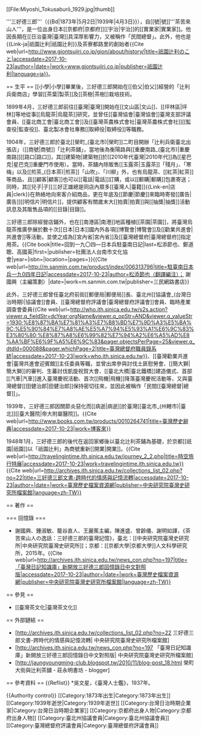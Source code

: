 [[File:Miyoshi_Tokusaburō_1929.jpg|thumb]]

'''三好德三郎'''（{{Bd|1873年|5月2日|1939年|4月3日}}），自[[號|號]]'''茶苦來山人'''，是一位出身日本[[京都府|京都府]][[宇治|宇治]]的[[實業家|實業家]]。他因長期在[[日治臺灣|臺灣]]具深厚影響力，又被稱作「民間總督」。此外，他也是{{Link-ja|祇園辻利|祇園辻利}}及茶寮都路里的創始者<ref>{{Cite web|url=http://www.giontsujiri.co.jp/gion/about/history/|title=祇園辻利のこと|accessdate=2017-10-23|author=|date=|work=www.giontsujiri.co.jp|publisher=祇園辻利|language=ja}}</ref>。

== 生平 ==
[[小學|小學]]畢業後，三好德三郎開始在[[伯父|伯父]]經營的「辻利兵衛商店」學習[[茶葉|製茶]]及[[茶樹|茶樹]]栽培技術。

1899年4月，三好德三郎前往[[臺灣|臺灣]]開始在[[文山區|文山]]、[[坪林區|坪林]]等地從事[[烏龍茶|烏龍茶]]研究，並曾任[[臺灣協會|臺灣協會]]臺灣支部評議會員、[[臺北商工會|臺北商工會]]及[[臺灣茶農株式會社|臺灣茶農株式會社]][[監查役|監查役]]、臺北製冰會社專務[[取締役|取締役]]等職務。

1904年，三好德三郎於臺北[[榮町_(臺北市)|榮町]]二町目開辦「辻利兵衛臺北出張店」（[[商號|商號]]「辻利茶舖」，當地後為衡陽路與[[重慶南路_(臺北市)|重慶南路]][[路口|路口]]，其[[建築物|建築物]]於[[2010年代臺灣|2010年代]]為[[星巴克|星巴克]]重慶門市使用）。當時，茶舖內除販售[[玉露茶|玉露茶]]「殘月」、「寒梅」以及[[煎茶_(日本茶)|煎茶]]「山吹」、「川柳」外，也有烏龍茶、[[紅茶|紅茶]]等商品，且[[顧客|顧客]]也可以[[電話|電話]]訂購，或以[[郵購|郵購]]包裹寄送；同時，其[[兒子|子]]三好正雄總是同店內眾多[[臺灣人|臺籍]]{{Link-en|店員|clerk}}在熱絡地向來客介紹商品，更在年底及[[節慶|節慶]]來臨時寄發[[廣告|廣告]][[明信片|明信片]]，提供顧客有關歲末大[[拍賣|拍賣]]與[[抽獎|抽獎]]活動訊息及其販售品項的[[目錄|目錄]]。

三好德三郎除經營店鋪外，也在[[南港區|南港]]地區種植[[茶園|茶園]]，將臺灣烏龍茶推廣參展於數十次[[日本|日本]]國內外各項[[博覽會|博覽會]]及[[勸業共進會|共進會]]等活動，並使之成為[[宮內省|宮內省]]及[[臺灣總督府|臺灣總督府]]指定用茶。<ref>{{Cite book|title=回到一九〇四—日本兵駐臺南日記|last=松添節也、鄭道聰、高國英|first=|publisher=社團法人台南市文化協會|year=|isbn=|location=|pages=}}</ref><ref>{{Cite web|url=http://m.sanmin.com.tw/product/index/006313796|title=駐臺南日本兵一九0四年日記|accessdate=2017-10-23|author=松添節也（翻譯編注）； 謝國興（主編策劃）|date=|work=m.sanmin.com.tw|publisher=三民網路書店}}</ref>

此外，三好德三郎曾任臺北府前街[[郵便局|郵便局]]長、臺北州[[協議會_(台灣日治時期)|協議會]]會員、[[臺灣總督府評議會|臺灣總督府評議會]]會員、臨時產業調查會委員<ref>{{Cite web|url=http://who.ith.sinica.edu.tw/s2s.action?viewer.q_fieldStr=dcYear;orgName&viewer.q_opStr=AND&viewer.q_valueStr=1930;%E8%87%BA%E7%81%A3%E7%B8%BD%E7%9D%A3%E5%BA%9C;%E5%90%84%E7%A8%AE%E5%A7%94%E5%93%A1%E6%9C%83%E3%80%80;%E8%87%A8%E6%99%82%E7%94%A2%E6%A5%AD%E8%AA%BF%E6%9F%A5%E6%9C%83&pager.objectsPerPage=25&viewer.q_dtdId=000088&pager.whichPage=2|title=臺灣總督府職員錄系統|accessdate=2017-10-23|work=who.ith.sinica.edu.tw}}</ref>、[[臺灣勸業共進會|臺灣共進會迎賓館]]主任委員等職，並曾出席參與討伐土匪慰勞會、[[簡大獅|簡大獅]]的審判、生蕃討伐凱旋祝賀大會、[[臺北大橋|臺北鐵橋]]建造儀式、首部[[汽車|汽車]]進入臺灣慶祝活動、首次[[飛機|飛機]]降落臺灣慶祝活動等，又與臺灣總督[[田健治郎|田健治郎]]保持密切往來，並因此被稱作「民間[[臺灣總督|總督]]」。

1939年，三好德三郎因關節炎惡化而[[病逝|病逝]]於臺灣[[臺北市_(州轄市)|臺北]][[臺大醫院|帝大附屬醫院]]。<ref>{{Cite web|url=http://www.books.com.tw/products/0010264741|title=臺灣歷史辭典|accessdate=2017-10-23|work=博客來}}</ref>

1948年1月，三好德三郎的後代在返回家鄉後以臺北辻利茶鋪為基礎，於京都[[祇園|祇園]]以「祇園辻利」為商號重新[[開業|開業]]。<ref>{{Cite web|url=http://travelingintime.ith.sinica.edu.tw/journey_2_2.php|title=時空旅行特展|accessdate=2017-10-23|work=travelingintime.ith.sinica.edu.tw}}</ref><ref>{{Cite web|url=http://archives.ith.sinica.edu.tw/collections_list_02.php?no=22|title=三好德三郎文書-跨時代的情感與記憶流轉|accessdate=2017-10-23|author=|date=|work=臺灣歷史檔案資源網|publisher=中央研究院臺灣史研究所檔案館|language=zh-TW}}</ref>

== 著作 ==

=== 回憶錄 ===
* 謝國興、鍾淑敏、籠谷直人、王麗蕉主編，陳進盛、曾齡儀、謝明如譯，《茶苦來山人の逸話：三好德三郎的臺灣記憶》，臺北：[[中央研究院臺灣史研究所|中央研究院臺灣史研究所]]；京都：[[京都大學|京都大學]]人文科學研究所，2015年。<ref>{{Cite web|url=http://archives.ith.sinica.edu.tw/news_con.php?no=197|title=「臺灣日記知識庫」新開放三好德三郎回憶錄日中文對照版|accessdate=2017-10-23|author=|date=|work=臺灣歷史檔案資源網|publisher=中央研究院臺灣史研究所檔案館|language=zh-TW}}</ref>

== 參見 ==
* [[臺灣茶文化|臺灣茶文化]]

== 外部鏈結 ==
* [http://archives.ith.sinica.edu.tw/collections_list_02.php?no=22 三好德三郎文書-跨時代的情感與記憶流轉| 中央研究院臺灣史研究所檔案館]
* [http://archives.ith.sinica.edu.tw/news_con.php?no=197 「臺灣日記知識庫」新開放三好德三郎回憶錄日中文對照版| 中央研究院臺灣史研究所檔案館]
* [http://jaungyoungming-club.blogspot.tw/2010/11/blog-post_18.html 榮町大街與辻利茶舖 - 莊永明書坊 - blogger]

== 參考資料 ==
{{Reflist}}
*吳文星，《臺灣人士鑑》，1937年。

 {{Authority control}}
[[Category:1873年出生|Category:1873年出生]]
[[Category:1939年逝世|Category:1939年逝世]]
[[Category:台灣日治時期企業家|Category:台灣日治時期企業家]]
[[Category:京都府出身人物|Category:京都府出身人物]]
[[Category:臺北州協議會員|Category:臺北州協議會員]]
[[Category:臺灣總督府評議會員|Category:臺灣總督府評議會員]]